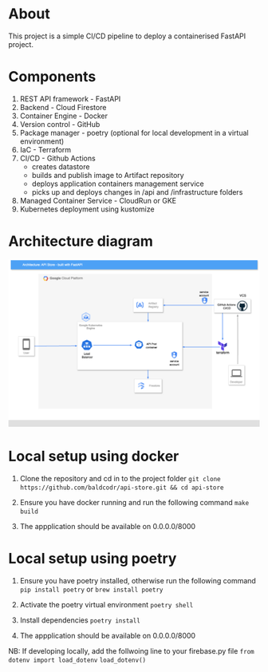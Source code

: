 # About
This project is a simple CI/CD pipeline to deploy a containerised FastAPI project.

# Components
1. REST API framework - FastAPI
2. Backend - Cloud Firestore 
3. Container Engine - Docker
4. Version control - GitHub
5. Package manager - poetry (optional for local development in a virtual environment)
6. IaC - Terraform
7. CI/CD - Github Actions
	- creates datastore
	- builds and publish image to Artifact repository
	- deploys application containers management service
    - picks up and deploys changes in /api and /infrastructure folders 
8. Managed Container Service - CloudRun or GKE
9. Kubernetes deployment using kustomize

# Architecture diagram
![api-store-project](docs/api-store-architecture.drawio.png?raw=true)

# Local setup using docker
1. Clone the repository and cd in to the project folder
`git clone https://github.com/baldcodr/api-store.git && cd api-store`

2. Ensure you have docker running and run the following command
`make build`

3. The appplication should be available on 0.0.0.0/8000


# Local setup using poetry
1. Ensure you have poetry installed, otherwise run the following command
`pip install poetry` or `brew install poetry`

2. Activate the poetry virtual environment
`poetry shell`

3. Install dependencies
`poetry install`

4. The appplication should be available on 0.0.0.0/8000

NB: If developing locally, add the follwoing line to your firebase.py file
`from dotenv import load_dotenv`
`load_dotenv()`
